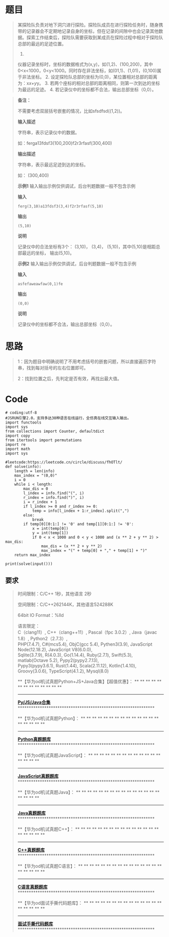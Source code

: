 #  题目

>
> 某探险队负责对地下洞穴进行探险。探险队成员在进行探险任务时，随身携带的记录器会不定期地记录自身的坐标，但在记录的间隙中也会记录其他数据。探索工作结束后，探险队需要获取到某成员在探险过程中相对于探险队总部的最远的足迹位置。
>
>   1.
> 仪器记录坐标时，坐标的数据格式为(x,y)，如(1,2)、(100,200)，其中0<x<1000，0<y<1000。同时存在非法坐标，如(01,1)、(1,01)，(0,100)属于非法坐标。
>   2. 设定探险队总部的坐标为(0,0)，某位置相对总部的距离为：x*x+y*y。
>   3. 若两个座标的相对总部的距离相同，则第一次到达的坐标为最远的足迹。
>   4. 若记录仪中的坐标都不合法，输出总部坐标（0,0）。
>

>
> **备注：**
>
> 不需要考虑双层括号嵌套的情况，比如sfsdfsd((1,2))。
>
> **输入描述**
>
> 字符串，表示记录仪中的数据。
>
> 如：ferga13fdsf3(100,200)f2r3rfasf(300,400)
>
> **输出描述**
>
> 字符串，表示最远足迹到达的坐标。
>
> 如： (300,400)
>
> **示例1** 输入输出示例仅供调试，后台判题数据一般不包含示例
>
> **输入**
>
> `ferg(3,10)a13fdsf3(3,4)f2r3rfasf(5,10)`
>
> **输出**
>
> `(5,10)`
>
> **说明**
>
> 记录仪中的合法坐标有3个： (3,10)， (3,4)， (5,10)，其中(5,10)是相距总部最远的坐标， 输出(5,10)。
>
> **示例2** 输入输出示例仅供调试，后台判题数据一般不包含示例
>
> **输入**
>
> `asfefaweawfaw(0,1)fe`
>
> **输出**
>
> `(0,0)`
>
> **说明**
>
> 记录仪中的坐标都不合法，输出总部坐标（0,0）。

# 思路

> 1：因为题目中明确说明了不用考虑括号的嵌套问题，所以直接遍历字符串，找到每对括号的左右位置即可。
>
> 2：找到位置之后，先判定是否有效，再找出最大值。

#

# Code

    
    
    # coding:utf-8
    #JSRUN引擎2.0，支持多达30种语言在线运行，全仿真在线交互输入输出。 
    import functools
    import sys
    from collections import Counter, defaultdict
    import copy
    from itertools import permutations
    import re
    import math
    import sys
    
    #leetcode:https://leetcode.cn/circle/discuss/fhOTlt/
    def solve(info):
        length = len(info)
        max_index = "(0,0)"
        i = 0
        while i < length:
            max_dis = 0
            l_index = info.find("(", i)
            r_index = info.find(")", i)
            i = r_index + 1
            if l_index >= 0 and r_index >= 0:
                temp = info[l_index + 1:r_index].split(",")
            else:
                break
            if temp[0][0:1:] != '0' and temp[1][0:1:] != '0':
                x = int(temp[0])
                y = int(temp[1])
                if 0 < x < 1000 and 0 < y < 1000 and (x ** 2 + y ** 2) > max_dis:
                    max_dis = (x ** 2 + y ** 2)
                    max_index = "(" + temp[0] + "," + temp[1] + ")"
        return max_index
    
    print(solve(input()))
    

## 要求

> 时间限制：C/C++ 1秒，其他语言 2秒
>
> 空间限制：C/C++262144K，其他语言524288K
>
> 64bit IO Format：%lld
>
> 语言限定：  
>  C（clang11）, C++（clang++11）, Pascal（fpc 3.0.2）, Java（javac 1.8）,
> Python2（2.7.3）,  
>  PHP(7.4.7), C#(mcs5.4), ObjC(gcc 5.4), Pythen3(3.9), JavaScript
> Node(12.18.2), JavaScript V8(6.0.0),  
>  Sqlite(3.7.9), R(4.0.3), Go(1.14.4), Ruby(2.7.1), Swift(5.3), matlab(Octave
> 5.2), Pypy2(pypy2.7.13),  
>  Pypy3(pypy3.6.1), Rust(1.44), Scala(2.11.12), Kotlin(1.4.10),
> Groovy(3.0.6), TypeScript(4.1.2), Mysql(8.0)
>
> **【华为od机试真题Python+JS+Java合集】【超值优惠】： ** ** ** ** ** ** ** ** ** ** ** ** **
> ** ** ** ** ** ** ** ** ** ** ** ** ** ** ** ** **
> **[Py/JS/Java合集](https://blog.csdn.net/misayaaaaa/category_12258991.html
> "Py/JS/Java合集")****************************************************************
>
> **【华为od机试真题Python】： ** ** ** ** ** ** ** ** ** ** ** ** ** ** ** ** ** ** **
> ** ** ** ** ** ** ** ** ** ** **
> **[Python真题题库](https://blog.csdn.net/misayaaaaa/category_12111005.html
> "Python真题题库")****************************************************************
>
> **【华为od机试真题JavaScript】： ** ** ** ** ** ** ** ** ** ** ** ** ** ** ** ** **
> ** ** ** ** ** ** ** ** ** ** ** ** **
> **[JavaScript真题题库](https://blog.csdn.net/misayaaaaa/category_12199270.html
> "JavaScript真题题库")****************************************************************
>
> **【华为od机试真题Java】： ** ** ** ** ** ** ** ** ** ** ** ** ** ** ** ** ** ** **
> ** ** ** ** ** ** ** ** ** ** **
> **[Java真题题库](https://blog.csdn.net/misayaaaaa/category_12111006.html
> "Java真题题库")****************************************************************
>
> **【华为od机试真题C++】： ** ** ** ** ** ** ** ** ** ** ** ** ** ** ** ** ** ** ** **
> ** ** ** ** ** ** ** ** ** **
> **[C++真题题库](https://blog.csdn.net/misayaaaaa/category_12036814.html
> "C++真题题库")****************************************************************
>
> **【华为od机试真题C语言】： ** ** ** ** ** ** ** ** ** ** ** ** ** ** ** ** ** ** ** **
> ** ** ** ** ** ** ** ** ** **
> **[C语言真题题库](https://blog.csdn.net/misayaaaaa/category_12217917.html
> "C语言真题题库")****************************************************************
>
> **【华为od面试手撕代码题库】： ** ** ** ** ** ** ** ** ** ** ** ** ** ** ** ** ** ** **
> ** ** ** ** ** ** ** ** ** ** **
> **[面试手撕代码题库](https://renjie.blog.csdn.net/article/details/130419388
> "面试手撕代码题库")****************************************************************


